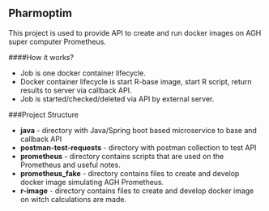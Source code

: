 Pharmoptim
--------------
This project is used to provide API to create and run docker images
on AGH super computer Prometheus.

####How it works?
- Job is one docker container lifecycle.
- Docker container lifecycle is start R-base image, start R script,
return results to server via callback API.
- Job is started/checked/deleted via API by external server.

###Project Structure
- **java** - directory with Java/Spring boot based microservice to base and callback API
- **postman-test-requests** - directory with postman collection to test API
- **prometheus** - directory contains scripts that are used on the Prometheus and useful notes.
- **prometheus_fake** - directory contains files to create and develop docker image simulating AGH Prometheus.
- **r-image** - directory contains files to create and develop docker image on witch calculations are made.
